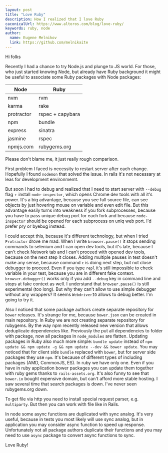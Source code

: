 ```yaml
---
layout: post
title: "Love Ruby"
description: How I realized that I love Ruby
caconicalUrl: https://www.altoros.com/blog/love-ruby/
keywords: ruby, node
author:
  name: Eugene Melnikov
  link: https://github.com/melnikaite
---
```


Hi folks

Recently I had a chance to try Node.js and plunge to JS world. For those, who just started knowing Node, but already have Ruby background it might be useful to associate some Ruby packages with Node packages:

Node | Ruby
--- | ---
nvm | rvm
karma | rake
protractor | rspec + capybara
npm | bundle
express | sinatra
jasmine | rspec
npmjs.com | rubygems.org

<!-- full start -->

Please don't blame me, it just really rough comparison.

First problem I faced is necessity to restart server after each change. Hopefully I found `nodemon` that solved the issue. In rails it's not necessary at leas for development environmemt.

But soon I had to debug and realized that I need to start server with `--debug` flag + install `node-inspector`, which opens Chrome dev tools with all it's power. It's a big advantage, because you see full source file, can see objects by just hovering mouse on variable and even edit file. But this advantage easily turns into weakness if you fork subprocesses, because you have to pass unique debug port for each fork and because `node-inspector` should be opened for each subprocess on uniq web port. I'd prefer pry or byebug instead.

I could accept this, because it's different technology, but when I tried `Protractor` drove me mad. When I write `browser.pause()` it stops sending commands to selenium and I can open dev tools, but it's late, because I can't check Network tab and I can't proceed with opened dev tools, because on the next step it closes. Adding multiple pauses in test doesn't make any sense, because command `c` is doing next step, but not close debugger to proceed. Even if you type `repl` it's still impossible to check variable in your test, because you are in different fake context. `browser.debugger()` works only if you add `--debug` key in command line and stops at fake context as well.
I understand that `browser.pause()` is still experimental (too long). But why they can't allow to use simple debugger without any wrappers? It seems `WebdriverIO` allows to debug better. I'm going to try it.

Also I noticed that some package authors create separate repository for `bower` releases. It's strange for me, because `bower.json` can be created in main repository. In Ruby we are not creating separate repository for rubygems. By the way npm recently released new version that allows deduplicate dependencies like. Previously the put all dependencies to folder with package, now all packages in `node_modules` are flatten.
Updating packages in Ruby also much more simple: `bundle update` instead of `npm update && npm update -g && npm update --dev && bower update`.
You may noticed that for client side `bundle` replaced with `bower`, but for server side packages they use `npm`. It's because of different types of including packages (AMD, CommonJS, ES). In ruby we have only one. Even if you have in ruby application bower packages you can update them together with ruby gems thanks to `rails-assets.org`.
It's also funny to see that `bower.io` bought expensive domain, but can't afford more stable hosting. I saw several time that search packages is down. I've never seen rubygems.org down.

To get file via http you need to install special request parser, e.g. `multiparty`. But then you can work with file like in Rails.

In node some async functions are duplicated with sync analog. It's very useful, because in tests you most likely will use sync analog, but in application you may consider async function to speed up response. Unfortunately not all package authors duplicate their functions and you may need to use `async` package to convert async functions to sync.

Love Ruby!

<!-- full end -->
